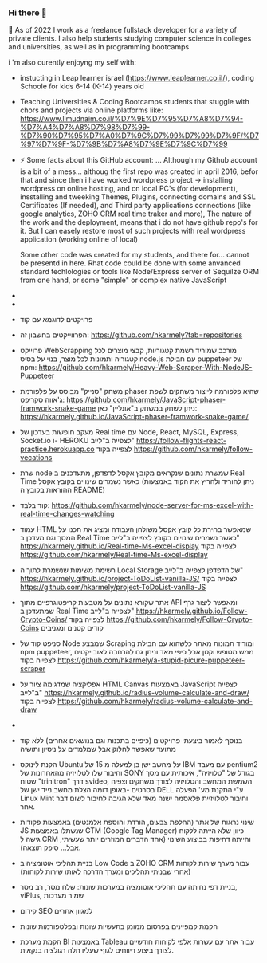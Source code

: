 ### Hi there 👋
 🔭 As of 2022 I work as a freelance fullstack developer for a variety of private clients.
I also help students studying computer science in colleges and universities, as well as in programming bootcamps

 i 'm also curently enjoyng my self with:
- instucting  in Leap learner israel (https://www.leaplearner.co.il/), 
                                             coding Schoole for kids 6-14 (K-14) years old 
- Teaching Universities & Coding Bootcamps students that stuggle with chors and projects via online platforms like: 
                                              https://www.limudnaim.co.il/%D7%9E%D7%95%D7%A8%D7%94-%D7%A4%D7%A8%D7%98%D7%99-%D7%90%D7%95%D7%A0%D7%9C%D7%99%D7%99%D7%9F/%D7%97%D7%9F-%D7%9B%D7%A8%D7%9E%D7%9C%D7%99
                                              
                                                                                           
                                              
- ⚡ Some facts about this GitHub account: ...
  Although my Github account is a bit of a mess...
  althoug the first repo was created in april 2016, 
  befor that and since then i have worked wordpress project -> installing wordpress on online hosting, and on local PC's (for development), insstalling and
  tweeking Themes, Plugins, connecting domains and SSL Certificates (If needed), and Third party applications connections (like google analytics, ZOHO CRM real   time traker and more), 
  The nature of the work and the deployment, means that i do not have github repo's for it. 
  But I can easely restore most of such projects with real wordpress application (working online of local) 
   
  Some other code was created for my students, and there for... cannot be presentd in here. 
  Rhat code could be done with some anvanced standard techlologies or tools like Node/Express server of Sequilze ORM from one hand, 
  or some "simple" or complex native JavaScript
  
 -
 -
- פרויקטים לדוגמא עם קוד
- הפרווייקטים בחשבון זה: https://github.com/hkarmely?tab=repositories

- פרוייקט WebScrapping מורכב שמוריד רשמת קטגוריות, קבצי מוצרים לכל קטגוריה ותמונות לכל מוצר, בנוי על בסיס node.js עם חבילת puppeteer של npm:
https://github.com/hkarmely/Heavy-Web-Scraper-With-NodeJS-Puppeteer
- משחק "סנייק" מבוסס על פלפורמת phaser שהיא פלפורמה לייצור משחקים לשפת ג'אווה סקריפט: 
 https://github.com/hkarmely/JavaScript-phaser-framwork-snake-game ניתן לשחק במשחק ב"אונליין" כאן: https://hkarmely.github.io/JavaScript-phaser-framwork-snake-game/
- מעקב חופשות בעדכון של Real time עם Node, React, MySQL, Express, Socket.io  ו- HEROKU
לצפייה ב"לייב"  https://follow-flights-react-practice.herokuapp.co 
לצפייה בקוד https://github.com/hkarmely/follow-vecations
- שרת node שמשרת נתונים שנקראים מקובץ אקסל לדפדפן, מתעדכנים ב Real Time כאשר נשמרים שינויים בקובץ אקסל (ניתן להוריד ולהריץ את הקוד באמצעות ההוראות בקובץ ה README)
- קוד בלבד: https://github.com/hkarmely/node-server-for-ms-excel-with-real-time-changes-watching 
- עמוד HTML שמאפשר בחירת כל קובץ אקסל משולחן העבודה ומציג את תכנו על המסך וגם מעדכן ב Real Time כאשר נשמרים שינויים בקובץ 
לצפייה ב"לייב" https://hkarmely.github.io/Real-time-Ms-excel-display
לצפייה בקוד https://github.com/hkarmely/Real-time-Ms-excel-display
- רשימת משימות שנשמרת לתוך ה Local Storage של הדפדפן
לצפייה ב"לייב"  https://hkarmely.github.io/project-ToDoList-vanilla-JS/
לצפייה בקוד https://github.com/hkarmely/project-ToDoList-vanilla-JS
- אתר שקורא נתונים על מטבעות קריפטוגרפיים מתוך API  ומאפשר ליצור גרף שמתעדכן ב  Real Time
לצפייה ב"לייב" https://hkarmely.github.io/Follow-Crypto-Coins/
לצפייה בקוד https://github.com/hkarmely/Follow-Crypto-Coins
קודים קטנים ומגניבים
- סניפט קוד של Node שמבצע Scraping ומוריד תמונות מאתר כלשהוא עם חבילת npm puppeteer, ממש מטופש וקטן אבל כיפי מאד וניתן גם להרחבה לאובייקטים 
לצפייה בקוד https://github.com/hkarmely/a-stupid-picure-puppeteer-scraper 
- אפליקציה שמדגימה ציור על HTML Canvas באמצעות JavaScript 
לצפייה ב"לייב" https://hkarmely.github.io/radius-volume-calculate-and-draw/ 
לצפייה בקוד https://github.com/hkarmely/radius-volume-calculate-and-draw 
-
- בנוסף לאמור ביצעתי פרויקטים (כיפיים בתכנות וגם בנושאים אחרים) ללא קוד מתועד שאפשר לחלוק אבל שמלמדים על ניסיון ותושיה 
- הקנת לינוקס Ubuntu על מחשב ישן בן למעלה מ 15 של IBM עם מעבד pentium2 וחיבור שלו לטלויזיה מהאחרונות של SONY בגודל של "טלויזיה", איכותית עם מסך שטוח "trinitron" דרך svideo, השמשת המחשב והטלויזיה לצורך משחקים וצפיה בסרטים
-באופן דומה הצלת מחשב נייד ישן של DELL ע"י התקנת מע' הפעלה Linux Mint וחיבור לטלויזיית פלאסמה ישנה מאד שלא הגיבה לחיבור לשום דבר אחר.  
- שינוי נראות של אתר (החלפת צבעים, הורדת והוספת אלמנטים) באמצעות פקודות JS שנשתלו באמצעות GTM (Google Tag Manager) כיוון שלא הייתה ללקוח גישה ל CRM והייתה דחיפות בביצוע השינוי (אחד הדברים המוזרים יותר שעשיתי, אבל... סיפק תוצאה). 
- בניית תהליכי אוטומציה ב Low Code ב ZOHO CRM עבור מערך שירות לקוחות (אחרי שבניתי תהליכים ומערך הדרכה לאותו שירות לקוחות) 
- בניית דפי נחיתה עם תהליכי אוטומציה במערכות שונות: שלח מסר, רב מסר, viPlus, שמיר מערכות
- קידום SEO למגוון אתרים
- הקמת קמפיינים בפרסום ממומן בתעשיות שונות ובפלטפורמות שונות 
- הקמת מערכת BI באמצעות Tableau עבור אתר עם עשרות אלפי לקוחות חודשיים  לצורך ביצוע דיווחים לגוף שעליו חלה רגולציה בנקאית.
                                              
<!--
**hkarmely/hkarmely** is a ✨ _special_ ✨ repository because its `README.md` (this file) appears on your GitHub profile.

Here are some ideas to get you started:

- 🔭 I’m currently working on ...
- 🌱 I’m currently learning ...
- 👯 I’m looking to collaborate on ...
- 🤔 I’m looking for help with ...
- 💬 Ask me about ...
- 📫 How to reach me: ...
- 😄 Pronouns: ...
- ⚡ Fun fact: ...
-->
